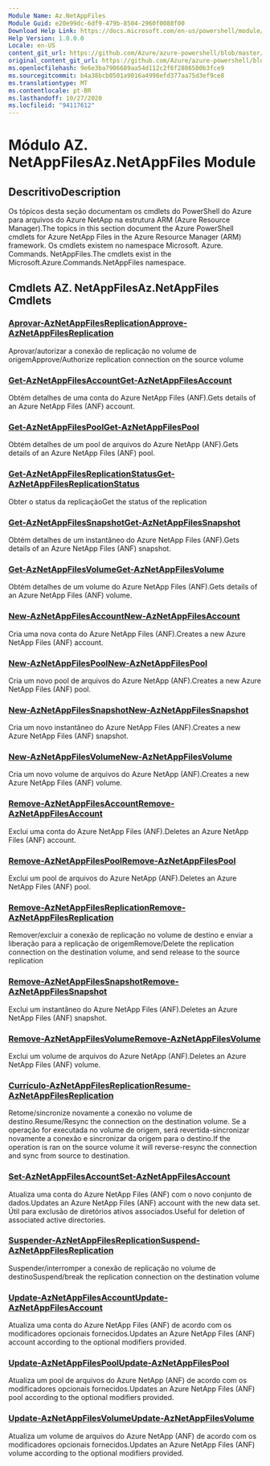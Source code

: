 ```yaml
---
Module Name: Az.NetAppFiles
Module Guid: e20e99dc-6df9-479b-8504-2960f0088f00
Download Help Link: https://docs.microsoft.com/en-us/powershell/module/az.netappfiles
Help Version: 1.0.0.0
Locale: en-US
content_git_url: https://github.com/Azure/azure-powershell/blob/master/src/NetAppFiles/NetAppFiles/help/Az.NetAppFiles.md
original_content_git_url: https://github.com/Azure/azure-powershell/blob/master/src/NetAppFiles/NetAppFiles/help/Az.NetAppFiles.md
ms.openlocfilehash: 9e6e3ba7906689aa54d112c2f6f2886500b3fce9
ms.sourcegitcommit: b4a38bcb0501a9016a4998efd377aa75d3ef9ce8
ms.translationtype: MT
ms.contentlocale: pt-BR
ms.lasthandoff: 10/27/2020
ms.locfileid: "94117612"
---
```

# <span data-ttu-id="7b2c8-101">Módulo AZ. NetAppFiles</span><span class="sxs-lookup"><span data-stu-id="7b2c8-101">Az.NetAppFiles Module</span></span>
## <span data-ttu-id="7b2c8-102">Descritivo</span><span class="sxs-lookup"><span data-stu-id="7b2c8-102">Description</span></span>
<span data-ttu-id="7b2c8-103">Os tópicos desta seção documentam os cmdlets do PowerShell do Azure para arquivos do Azure NetApp na estrutura ARM (Azure Resource Manager).</span><span class="sxs-lookup"><span data-stu-id="7b2c8-103">The topics in this section document the Azure PowerShell cmdlets for Azure NetApp Files in the Azure Resource Manager (ARM) framework.</span></span> <span data-ttu-id="7b2c8-104">Os cmdlets existem no namespace Microsoft. Azure. Commands. NetAppFiles.</span><span class="sxs-lookup"><span data-stu-id="7b2c8-104">The cmdlets exist in the Microsoft.Azure.Commands.NetAppFiles namespace.</span></span>

## <span data-ttu-id="7b2c8-105">Cmdlets AZ. NetAppFiles</span><span class="sxs-lookup"><span data-stu-id="7b2c8-105">Az.NetAppFiles Cmdlets</span></span>
### [<span data-ttu-id="7b2c8-106">Aprovar-AzNetAppFilesReplication</span><span class="sxs-lookup"><span data-stu-id="7b2c8-106">Approve-AzNetAppFilesReplication</span></span>](Approve-AzNetAppFilesReplication.md)
<span data-ttu-id="7b2c8-107">Aprovar/autorizar a conexão de replicação no volume de origem</span><span class="sxs-lookup"><span data-stu-id="7b2c8-107">Approve/Authorize replication connection on the source volume</span></span>

### [<span data-ttu-id="7b2c8-108">Get-AzNetAppFilesAccount</span><span class="sxs-lookup"><span data-stu-id="7b2c8-108">Get-AzNetAppFilesAccount</span></span>](Get-AzNetAppFilesAccount.md)
<span data-ttu-id="7b2c8-109">Obtém detalhes de uma conta do Azure NetApp Files (ANF).</span><span class="sxs-lookup"><span data-stu-id="7b2c8-109">Gets details of an Azure NetApp Files (ANF) account.</span></span>

### [<span data-ttu-id="7b2c8-110">Get-AzNetAppFilesPool</span><span class="sxs-lookup"><span data-stu-id="7b2c8-110">Get-AzNetAppFilesPool</span></span>](Get-AzNetAppFilesPool.md)
<span data-ttu-id="7b2c8-111">Obtém detalhes de um pool de arquivos do Azure NetApp (ANF).</span><span class="sxs-lookup"><span data-stu-id="7b2c8-111">Gets details of an Azure NetApp Files (ANF) pool.</span></span>

### [<span data-ttu-id="7b2c8-112">Get-AzNetAppFilesReplicationStatus</span><span class="sxs-lookup"><span data-stu-id="7b2c8-112">Get-AzNetAppFilesReplicationStatus</span></span>](Get-AzNetAppFilesReplicationStatus.md)
<span data-ttu-id="7b2c8-113">Obter o status da replicação</span><span class="sxs-lookup"><span data-stu-id="7b2c8-113">Get the status of the replication</span></span>

### [<span data-ttu-id="7b2c8-114">Get-AzNetAppFilesSnapshot</span><span class="sxs-lookup"><span data-stu-id="7b2c8-114">Get-AzNetAppFilesSnapshot</span></span>](Get-AzNetAppFilesSnapshot.md)
<span data-ttu-id="7b2c8-115">Obtém detalhes de um instantâneo do Azure NetApp Files (ANF).</span><span class="sxs-lookup"><span data-stu-id="7b2c8-115">Gets details of an Azure NetApp Files (ANF) snapshot.</span></span>

### [<span data-ttu-id="7b2c8-116">Get-AzNetAppFilesVolume</span><span class="sxs-lookup"><span data-stu-id="7b2c8-116">Get-AzNetAppFilesVolume</span></span>](Get-AzNetAppFilesVolume.md)
<span data-ttu-id="7b2c8-117">Obtém detalhes de um volume do Azure NetApp Files (ANF).</span><span class="sxs-lookup"><span data-stu-id="7b2c8-117">Gets details of an Azure NetApp Files (ANF) volume.</span></span>

### [<span data-ttu-id="7b2c8-118">New-AzNetAppFilesAccount</span><span class="sxs-lookup"><span data-stu-id="7b2c8-118">New-AzNetAppFilesAccount</span></span>](New-AzNetAppFilesAccount.md)
<span data-ttu-id="7b2c8-119">Cria uma nova conta do Azure NetApp Files (ANF).</span><span class="sxs-lookup"><span data-stu-id="7b2c8-119">Creates a new Azure NetApp Files (ANF) account.</span></span>

### [<span data-ttu-id="7b2c8-120">New-AzNetAppFilesPool</span><span class="sxs-lookup"><span data-stu-id="7b2c8-120">New-AzNetAppFilesPool</span></span>](New-AzNetAppFilesPool.md)
<span data-ttu-id="7b2c8-121">Cria um novo pool de arquivos do Azure NetApp (ANF).</span><span class="sxs-lookup"><span data-stu-id="7b2c8-121">Creates a new Azure NetApp Files (ANF) pool.</span></span>

### [<span data-ttu-id="7b2c8-122">New-AzNetAppFilesSnapshot</span><span class="sxs-lookup"><span data-stu-id="7b2c8-122">New-AzNetAppFilesSnapshot</span></span>](New-AzNetAppFilesSnapshot.md)
<span data-ttu-id="7b2c8-123">Cria um novo instantâneo do Azure NetApp Files (ANF).</span><span class="sxs-lookup"><span data-stu-id="7b2c8-123">Creates a new Azure NetApp Files (ANF) snapshot.</span></span>

### [<span data-ttu-id="7b2c8-124">New-AzNetAppFilesVolume</span><span class="sxs-lookup"><span data-stu-id="7b2c8-124">New-AzNetAppFilesVolume</span></span>](New-AzNetAppFilesVolume.md)
<span data-ttu-id="7b2c8-125">Cria um novo volume de arquivos do Azure NetApp (ANF).</span><span class="sxs-lookup"><span data-stu-id="7b2c8-125">Creates a new Azure NetApp Files (ANF) volume.</span></span>

### [<span data-ttu-id="7b2c8-126">Remove-AzNetAppFilesAccount</span><span class="sxs-lookup"><span data-stu-id="7b2c8-126">Remove-AzNetAppFilesAccount</span></span>](Remove-AzNetAppFilesAccount.md)
<span data-ttu-id="7b2c8-127">Exclui uma conta do Azure NetApp Files (ANF).</span><span class="sxs-lookup"><span data-stu-id="7b2c8-127">Deletes an Azure NetApp Files (ANF) account.</span></span>

### [<span data-ttu-id="7b2c8-128">Remove-AzNetAppFilesPool</span><span class="sxs-lookup"><span data-stu-id="7b2c8-128">Remove-AzNetAppFilesPool</span></span>](Remove-AzNetAppFilesPool.md)
<span data-ttu-id="7b2c8-129">Exclui um pool de arquivos do Azure NetApp (ANF).</span><span class="sxs-lookup"><span data-stu-id="7b2c8-129">Deletes an Azure NetApp Files (ANF) pool.</span></span>

### [<span data-ttu-id="7b2c8-130">Remove-AzNetAppFilesReplication</span><span class="sxs-lookup"><span data-stu-id="7b2c8-130">Remove-AzNetAppFilesReplication</span></span>](Remove-AzNetAppFilesReplication.md)
<span data-ttu-id="7b2c8-131">Remover/excluir a conexão de replicação no volume de destino e enviar a liberação para a replicação de origem</span><span class="sxs-lookup"><span data-stu-id="7b2c8-131">Remove/Delete the replication connection on the destination volume, and send release to the source replication</span></span>

### [<span data-ttu-id="7b2c8-132">Remove-AzNetAppFilesSnapshot</span><span class="sxs-lookup"><span data-stu-id="7b2c8-132">Remove-AzNetAppFilesSnapshot</span></span>](Remove-AzNetAppFilesSnapshot.md)
<span data-ttu-id="7b2c8-133">Exclui um instantâneo do Azure NetApp Files (ANF).</span><span class="sxs-lookup"><span data-stu-id="7b2c8-133">Deletes an Azure NetApp Files (ANF) snapshot.</span></span>

### [<span data-ttu-id="7b2c8-134">Remove-AzNetAppFilesVolume</span><span class="sxs-lookup"><span data-stu-id="7b2c8-134">Remove-AzNetAppFilesVolume</span></span>](Remove-AzNetAppFilesVolume.md)
<span data-ttu-id="7b2c8-135">Exclui um volume de arquivos do Azure NetApp (ANF).</span><span class="sxs-lookup"><span data-stu-id="7b2c8-135">Deletes an Azure NetApp Files (ANF) volume.</span></span>

### [<span data-ttu-id="7b2c8-136">Currículo-AzNetAppFilesReplication</span><span class="sxs-lookup"><span data-stu-id="7b2c8-136">Resume-AzNetAppFilesReplication</span></span>](Resume-AzNetAppFilesReplication.md)
<span data-ttu-id="7b2c8-137">Retome/sincronize novamente a conexão no volume de destino.</span><span class="sxs-lookup"><span data-stu-id="7b2c8-137">Resume/Resync the connection on the destination volume.</span></span> <span data-ttu-id="7b2c8-138">Se a operação for executada no volume de origem, será revertida-sincronizar novamente a conexão e sincronizar da origem para o destino.</span><span class="sxs-lookup"><span data-stu-id="7b2c8-138">If the operation is ran on the source volume it will reverse-resync the connection and sync from source to destination.</span></span>

### [<span data-ttu-id="7b2c8-139">Set-AzNetAppFilesAccount</span><span class="sxs-lookup"><span data-stu-id="7b2c8-139">Set-AzNetAppFilesAccount</span></span>](Set-AzNetAppFilesAccount.md)
<span data-ttu-id="7b2c8-140">Atualiza uma conta do Azure NetApp Files (ANF) com o novo conjunto de dados.</span><span class="sxs-lookup"><span data-stu-id="7b2c8-140">Updates an Azure NetApp Files (ANF) account with the new data set.</span></span> <span data-ttu-id="7b2c8-141">Útil para exclusão de diretórios ativos associados.</span><span class="sxs-lookup"><span data-stu-id="7b2c8-141">Useful for deletion of associated active directories.</span></span>

### [<span data-ttu-id="7b2c8-142">Suspender-AzNetAppFilesReplication</span><span class="sxs-lookup"><span data-stu-id="7b2c8-142">Suspend-AzNetAppFilesReplication</span></span>](Suspend-AzNetAppFilesReplication.md)
<span data-ttu-id="7b2c8-143">Suspender/interromper a conexão de replicação no volume de destino</span><span class="sxs-lookup"><span data-stu-id="7b2c8-143">Suspend/break the replication connection on the destination volume</span></span>

### [<span data-ttu-id="7b2c8-144">Update-AzNetAppFilesAccount</span><span class="sxs-lookup"><span data-stu-id="7b2c8-144">Update-AzNetAppFilesAccount</span></span>](Update-AzNetAppFilesAccount.md)
<span data-ttu-id="7b2c8-145">Atualiza uma conta do Azure NetApp Files (ANF) de acordo com os modificadores opcionais fornecidos.</span><span class="sxs-lookup"><span data-stu-id="7b2c8-145">Updates an Azure NetApp Files (ANF) account according to the optional modifiers provided.</span></span>

### [<span data-ttu-id="7b2c8-146">Update-AzNetAppFilesPool</span><span class="sxs-lookup"><span data-stu-id="7b2c8-146">Update-AzNetAppFilesPool</span></span>](Update-AzNetAppFilesPool.md)
<span data-ttu-id="7b2c8-147">Atualiza um pool de arquivos do Azure NetApp (ANF) de acordo com os modificadores opcionais fornecidos.</span><span class="sxs-lookup"><span data-stu-id="7b2c8-147">Updates an Azure NetApp Files (ANF) pool according to the optional modifiers provided.</span></span>

### [<span data-ttu-id="7b2c8-148">Update-AzNetAppFilesVolume</span><span class="sxs-lookup"><span data-stu-id="7b2c8-148">Update-AzNetAppFilesVolume</span></span>](Update-AzNetAppFilesVolume.md)
<span data-ttu-id="7b2c8-149">Atualiza um volume de arquivos do Azure NetApp (ANF) de acordo com os modificadores opcionais fornecidos.</span><span class="sxs-lookup"><span data-stu-id="7b2c8-149">Updates an Azure NetApp Files (ANF) volume according to the optional modifiers provided.</span></span>

